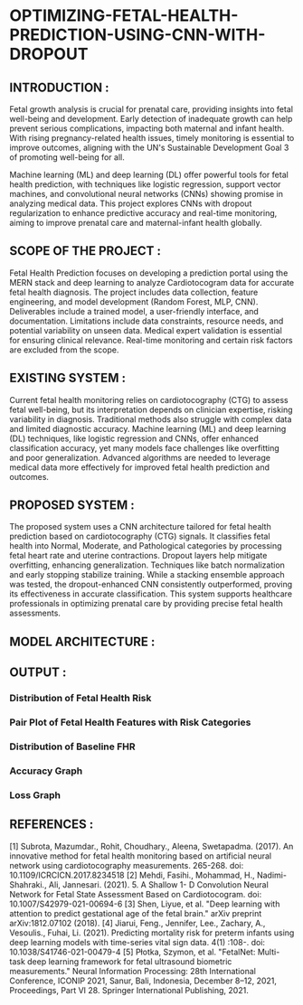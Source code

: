 # OPTIMIZING-FETAL-HEALTH-PREDICTION-USING-CNN-WITH-DROPOUT
## INTRODUCTION :
Fetal growth analysis is crucial for prenatal care, providing insights into fetal well-being and development. Early detection of inadequate growth can help prevent serious complications, impacting both maternal and infant health. With rising pregnancy-related health issues, timely monitoring is essential to improve outcomes, aligning with the UN's Sustainable Development Goal 3 of promoting well-being for all.

Machine learning (ML) and deep learning (DL) offer powerful tools for fetal health prediction, with techniques like logistic regression, support vector machines, and convolutional neural networks (CNNs) showing promise in analyzing medical data. This project explores CNNs with dropout regularization to enhance predictive accuracy and real-time monitoring, aiming to improve prenatal care and maternal-infant health globally.

## SCOPE OF THE PROJECT :
Fetal Health Prediction focuses on developing a prediction portal using the MERN stack and deep learning to analyze Cardiotocogram data for accurate fetal health diagnosis. The project includes data collection, feature engineering, and model development (Random Forest, MLP, CNN). Deliverables include a trained model, a user-friendly interface, and documentation. Limitations include data constraints, resource needs, and potential variability on unseen data. Medical expert validation is essential for ensuring clinical relevance. Real-time monitoring and certain risk factors are excluded from the scope.

## EXISTING SYSTEM :
Current fetal health monitoring relies on cardiotocography (CTG) to assess fetal well-being, but its interpretation depends on clinician expertise, risking variability in diagnosis. Traditional methods also struggle with complex data and limited diagnostic accuracy. Machine learning (ML) and deep learning (DL) techniques, like logistic regression and CNNs, offer enhanced classification accuracy, yet many models face challenges like overfitting and poor generalization. Advanced algorithms are needed to leverage medical data more effectively for improved fetal health prediction and outcomes.

## PROPOSED SYSTEM :
The proposed system uses a CNN architecture tailored for fetal health prediction based on cardiotocography (CTG) signals. It classifies fetal health into Normal, Moderate, and Pathological categories by processing fetal heart rate and uterine contractions. Dropout layers help mitigate overfitting, enhancing generalization. Techniques like batch normalization and early stopping stabilize training. While a stacking ensemble approach was tested, the dropout-enhanced CNN consistently outperformed, proving its effectiveness in accurate classification. This system supports healthcare professionals in optimizing prenatal care by providing precise fetal health assessments.

## MODEL ARCHITECTURE :



## OUTPUT :
### Distribution of Fetal Health Risk
### Pair Plot of Fetal Health Features with Risk Categories
### Distribution of Baseline FHR
### Accuracy Graph
### Loss Graph

## REFERENCES :

[1] Subrota, Mazumdar., Rohit, Choudhary., Aleena, Swetapadma. (2017). An innovative
method for fetal health monitoring based on artificial neural network using cardiotocography
measurements. 265-268. doi: 10.1109/ICRCICN.2017.8234518
[2] Mehdi, Fasihi., Mohammad, H., Nadimi-Shahraki., Ali, Jannesari. (2021). 5. A Shallow 1-
D Convolution Neural Network for Fetal State Assessment Based on Cardiotocogram. doi:
10.1007/S42979-021-00694-6
[3] Shen, Liyue, et al. "Deep learning with attention to predict gestational age of the fetal
brain." arXiv preprint arXiv:1812.07102 (2018).
[4] Jiarui, Feng., Jennifer, Lee., Zachary, A., Vesoulis., Fuhai, Li. (2021). Predicting mortality
risk for preterm infants using deep learning models with time-series vital sign data. 4(1) :108-.
doi: 10.1038/S41746-021-00479-4
[5] Płotka, Szymon, et al. "FetalNet: Multi-task deep learning framework for fetal ultrasound
biometric measurements." Neural Information Processing: 28th International Conference, ICONIP
2021, Sanur, Bali, Indonesia, December 8–12, 2021, Proceedings, Part VI 28. Springer
International Publishing, 2021.